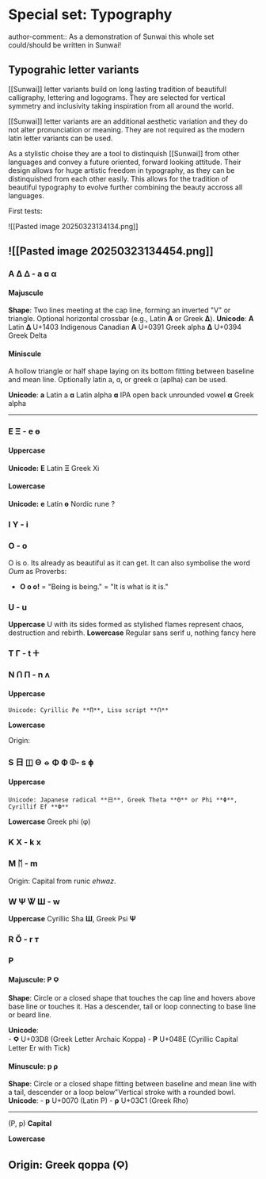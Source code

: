 
# Special set: Typography


author-comment:: As a demonstration of Sunwai this whole set could/should be written in Sunwai!
## Typograhic letter variants

[[Sunwai]] letter variants build on long lasting tradition of beautifull calligraphy, lettering and logograms. They are selected for vertical symmetry and inclusivity taking inspiration from all around the world.

[[Sunwai]] letter variants are an additional aesthetic variation and they do not alter pronunciation or meaning. They are not required as the modern latin letter variants can be used.

As a stylistic choise they are a tool to distinquish [[Sunwai]] from other languages and convey a future oriented, forward looking attitude. Their design allows for huge artistic freedom in typography, as they can be distinquished from each other easily. This allows for the tradition of beautiful typography to evolve further combining the beauty accross all languages.

First tests:

![[Pasted image 20250323134134.png]]

![[Pasted image 20250323134454.png]]
---
### A Δ ᐃ - a ɑ α
#### Majuscule
**Shape**:
	Two lines meeting at the cap line, forming an inverted "V" or triangle. Optional horizontal crossbar (e.g., Latin **A** or Greek **Δ**).
**Unicode**:
	**A** Latin
	**ᐃ** U+1403 Indigenous Canadian
	**Α** U+0391 Greek alpha
	**Δ** U+0394 Greek Delta
#### Miniscule
A hollow triangle or half shape laying on its bottom fitting between baseline and mean line. Optionally latin a, ɑ, or greek α (aplha) can be used.

**Unicode**:
	**a** Latin a
	**ɑ** Latin alpha
	**ɑ** IPA open back unrounded vowel
	**α** Greek alpha

---
### E Ξ - e ɵ

#### Uppercase
**Unicode:** 
	**E** Latin 
	**Ξ** Greek Xi 
#### Lowercase
**Unicode:**
	**e** Latin 
	**ɵ** Nordic rune ?
### I Y - i


### O - o
O is o. Its already as beautiful as it can get. It can also symbolise the word *Oum* as 
Proverbs:
* **O o o!** = "Being is being." = "It is what is it is."

### U - u
**Uppercase**
U with its sides formed as stylished flames represent chaos, destruction and rebirth.
**Lowercase**
Regular sans serif u, nothing fancy here

### T Γ - t ⵜ


### N ꓵ П - n ʌ
#### Uppercase
	Unicode: Cyrillic Pe **П**, Lisu script **ꓵ**
**Lowercase**

Origin:
	

### S ⽇ ◫ Θ ⦵ Φ Ф ⦶- s ɸ
#### Uppercase
	Unicode: Japanese radical **⽇**, Greek Theta **Θ** or Phi **Φ**, Cyrillif Ef **Ф**
**Lowercase**
	Greek phi (φ)

### K X - k x


### M ᛖ - m
Origin:
	Capital from runic *ehwaz*.

### W Ψ Ꮤ Ш - w

**Uppercase**
	Cyrillic Sha **Ш**, Greek Psi **Ψ**
### R Ǒ - r ᴛ


### P
#### Majuscule: **P Ϙ**
**Shape**:
	Circle or a closed shape that touches the cap line and hovers above base line or touches it. Has a descender, tail or loop connecting to base line or beard line.
   
**Unicode**:    
    - **Ϙ** U+03D8 (Greek Letter Archaic Koppa)
    - **Ҏ** U+048E (Cyrillic Capital Letter Er with Tick)

#### Minuscule: **p ρ**
**Shape**:
	Circle or a closed shape fitting between baseline and mean line with a tail, descender or a loop below"Vertical stroke with a rounded bowl.
**Unicode**:
    - **p** U+0070 (Latin P)
    - **ρ** U+03C1 (Greek Rho)

---

(P, p)
**Capital**
	
**Lowercase**

Origin:
	Greek qoppa (Ϙ)
---